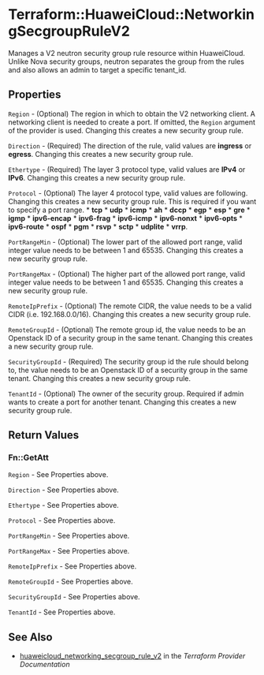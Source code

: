 # Terraform::HuaweiCloud::NetworkingSecgroupRuleV2

Manages a V2 neutron security group rule resource within HuaweiCloud.
Unlike Nova security groups, neutron separates the group from the rules
and also allows an admin to target a specific tenant_id.

## Properties

`Region` - (Optional) The region in which to obtain the V2 networking client. A networking client is needed to create a port. If omitted, the `Region` argument of the provider is used. Changing this creates a new security group rule.

`Direction` - (Required) The direction of the rule, valid values are __ingress__ or __egress__. Changing this creates a new security group rule.

`Ethertype` - (Required) The layer 3 protocol type, valid values are __IPv4__ or __IPv6__. Changing this creates a new security group rule.

`Protocol` - (Optional) The layer 4 protocol type, valid values are following. Changing this creates a new security group rule. This is required if you want to specify a port range. * __tcp__ * __udp__ * __icmp__ * __ah__ * __dccp__ * __egp__ * __esp__ * __gre__ * __igmp__ * __ipv6-encap__ * __ipv6-frag__ * __ipv6-icmp__ * __ipv6-nonxt__ * __ipv6-opts__ * __ipv6-route__ * __ospf__ * __pgm__ * __rsvp__ * __sctp__ * __udplite__ * __vrrp__.

`PortRangeMin` - (Optional) The lower part of the allowed port range, valid integer value needs to be between 1 and 65535. Changing this creates a new security group rule.

`PortRangeMax` - (Optional) The higher part of the allowed port range, valid integer value needs to be between 1 and 65535. Changing this creates a new security group rule.

`RemoteIpPrefix` - (Optional) The remote CIDR, the value needs to be a valid CIDR (i.e. 192.168.0.0/16). Changing this creates a new security group rule.

`RemoteGroupId` - (Optional) The remote group id, the value needs to be an Openstack ID of a security group in the same tenant. Changing this creates a new security group rule.

`SecurityGroupId` - (Required) The security group id the rule should belong to, the value needs to be an Openstack ID of a security group in the same tenant. Changing this creates a new security group rule.

`TenantId` - (Optional) The owner of the security group. Required if admin wants to create a port for another tenant. Changing this creates a new security group rule.


## Return Values

### Fn::GetAtt

`Region` - See Properties above.

`Direction` - See Properties above.

`Ethertype` - See Properties above.

`Protocol` - See Properties above.

`PortRangeMin` - See Properties above.

`PortRangeMax` - See Properties above.

`RemoteIpPrefix` - See Properties above.

`RemoteGroupId` - See Properties above.

`SecurityGroupId` - See Properties above.

`TenantId` - See Properties above.

## See Also

* [huaweicloud_networking_secgroup_rule_v2](https://www.terraform.io/docs/providers/huaweicloud/r/networking_secgroup_rule_v2.html) in the _Terraform Provider Documentation_